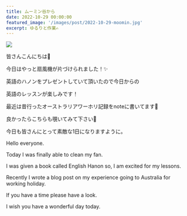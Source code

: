 ```yaml
---
title: ムーミン谷から
date: 2022-10-29 00:00:00
featured_image: '/images/post/2022-10-29-moomin.jpg'
excerpt: ゆるりと作業✍
---
```


![](https://yutarochan.github.io/yurumina/images/post/2022-10-29-moomin.jpg)

皆さんこんにちは🤗

今日はやっと扇風機が片づけられました！✨

英語のハノンをプレゼントしていて頂いたので今日からの

英語のレッスンが楽しみです！

最近は昔行ったオーストラリアワーホリ記録をnoteに書いてます🙌

良かったらこちらも覗いてみて下さい🙇

今日も皆さんにとって素敵な1日になりますように。


Hello everyone.

Today I was finally able to clean my fan.

I was given a book called English Hanon so, I am excited for my lessons.

Recently I wrote a blog post on my experience going to Australia for working holiday.

If you have a time please have a look.

I wish you have a wonderful day today.
